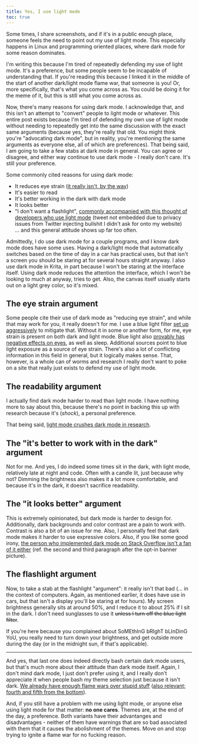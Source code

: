 ```yaml
---
title: Yes, I use light mode
toc: true
---
```


Some times, I share screenshots, and if it's in a public enough place, someone feels the need to point out my use of light mode. This especially happens in Linux and programming oriented places, where dark mode for some reason dominates.

I'm writing this because I'm tired of repeatedly defending my use of light mode. It's a preference, but some people seem to be incapable of understanding that. If you're reading this because I linked it in the middle of the start of another dark/light mode flame war, that someone is you! Or, more specifically, that's what you come across as. You could be doing it for the meme of it, but this is still what you come across as.

Now, there's many reasons for using dark mode. I acknowledge that, and this isn't an attempt to "convert" people to light mode or whatever. This entire post exists because I'm tired of defending my own use of light mode without needing to repeatedly get into the same discussion with the exact same arguments (because yes, they're really that old. You might think you're "advocating dark mode", but in reality, you're mentioning the same arguments as everyone else, all of which are preferences). That being said, I am going to take a few stabs at dark mode in general. You can agree or disagree, and either way continue to use dark mode - I really don't care. It's still your preference.

Some commonly cited reasons for using dark mode:

* It reduces eye strain ([it really isn't, by the way](https://www.wired.co.uk/article/dark-mode-chrome-android-ios-science))
* It's easier to read
* It's better working in the dark with dark mode
* It looks better
* "I don't want a flashlight", [commonly accompanied with this thought of developers who use light mode](https://twitter.com/discord/status/974022175379222528) (tweet not embedded due to privacy issues from Twitter injecting bullshit I didn't ask for onto my website)<br>
    ... and this general attitude shows up far too often. 

Admittedly, I do use dark mode for a couple programs, and I know dark mode does have some uses. Having a dark/light mode that automatically switches based on the time of day in a car has practical uses, but that isn't a screen you should be staring at for several hours straight anyway. I also use dark mode in Krita, in part because I won't be staring at the interface itself. Using dark mode reduces the attention the interface, which I won't be looking to much at anyway, tries to get. Also, the canvas itself usually starts out on a light grey color, so it's mixed.

## The eye strain argument

Some people cite their use of dark mode as "reducing eye strain", and while that may work for you, it really doesn't for me. I use a blue light filter [set up aggressively](https://github.com/LunarWatcher/dotfiles/blob/master/config/redshift.conf#L3-L4) to mitigate that. Without it in some or another form, for me, eye strain is present on both dark and light mode. Blue light also [provably has negative effects on eyes](http://preventblindness.org/blue-light-and-your-eyes/), as well as sleep. Additional sources point to blue light exposure as a source of eye strain. There's also a lot of conflicting information in this field in general, but it logically makes sense. That, however, is a whole can of worms and research I really don't want to poke on a site that really just exists to defend my use of light mode.

## The readability argument

I actually find dark mode harder to read than light mode. I have nothing more to say about this, because there's no point in backing this up with research because it's (_shock_), a personal preference.

That being said, [light mode crushes dark mode in research](https://ux.stackexchange.com/a/53268/135591).

## The "it's better to work with in the dark" argument

Not for me. And yes, I do indeed some times sit in the dark, with light mode, relatively late at night and code. Often with a candle lit, just because why not? Dimming the brightness also makes it a lot more comfortable, and because it's in the dark, it doesn't sacrifice readability.

## The "it looks better" argument

This is extremely opinionated, but dark mode is harder to design for. Additionally, dark backgrounds and color contrast are a pain to work with. Contrast is also a bit of an issue for me. Also, I personally feel that dark mode makes it harder to use expressive colors. Also, if you like some good irony, [the person who implemented dark mode on Stack Overflow isn't a fan of it either](https://stackoverflow.blog/2020/03/31/building-dark-mode-on-stack-overflow/) (ref. the second and third paragraph after the opt-in banner picture).


## The flashlight argument

Now, to take a stab at the flashlight "argument": it really isn't that bad (... in the context of computers. Again, as mentioned earlier, it does have use in cars, but that isn't a display you'll be staring at for hours). My screen brightness generally sits at around 50%, and I reduce it to about 25% if I sit in the dark. I don't need sunglasses to use it ~~unless I turn off the blue light filter~~.

If you're here because you complained about SoMEthInG bRIghT bLInDinG YoU, you really need to turn down your brightness, and get outside more during the day (or in the midnight sun, if that's applicable).

---

And yes, that last one does indeed directly bash certain dark mode users, but that's much more about their attitude than dark mode itself. Again, I don't mind dark mode, I just don't prefer using it, and I really don't appreciate it when people bash my theme selection just because it isn't dark. [We already have enough flame wars over stupid stuff](https://en.wikipedia.org/wiki/Editor_war) ([also relevant; fourth and fifth from the bottom](https://i.imgur.com/M5wl14r.png)).

And, if you still have a problem with me using light mode, or anyone else using light mode for that matter: **no one cares**. Themes are, at the end of the day, a preference. Both variants have their advantanges and disadvantages - neither of them have warnings that are so bad associated with them that it causes the abolishment of the themes. Move on and stop trying to ignite a flame war for no fucking reason.

